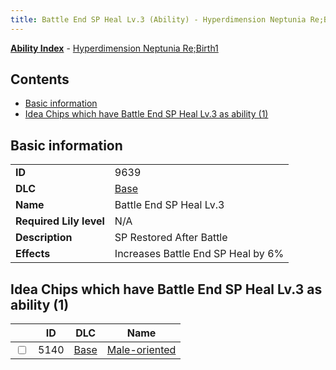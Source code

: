 ```yaml
---
title: Battle End SP Heal Lv.3 (Ability) - Hyperdimension Neptunia Re;Birth1
---
```


[**Ability Index**](/neptunia/rb1/ability/index.html) - [Hyperdimension Neptunia Re;Birth1](/neptunia/rb1)

## Contents

- [Basic information](#basic-information)
- [Idea Chips which have Battle End SP Heal Lv.3 as ability (1)](#idea-chips-which-have-battle-end-sp-heal-lv3-as-ability-1)

## Basic information

|   |   |
| -- | -- |
| **ID** | 9639 |
| **DLC** | [Base](/neptunia/rb1/dlc/1-base.html) |
| **Name** | Battle End SP Heal Lv.3 |
| **Required Lily level** | N/A |
| **Description** | SP Restored After Battle |
| **Effects** | Increases Battle End SP Heal by 6% |


## Idea Chips which have Battle End SP Heal Lv.3 as ability (1)

|    | ID | DLC | Name |
| -- | -- | --- | ---- |
| <input type="checkbox" id="rb1-item-1-5140" class="trackbox" /> | 5140 | [Base](/neptunia/rb1/dlc/1-base.html) | [Male-oriented](/neptunia/rb1/item/1-5140-male-oriented.html) |
